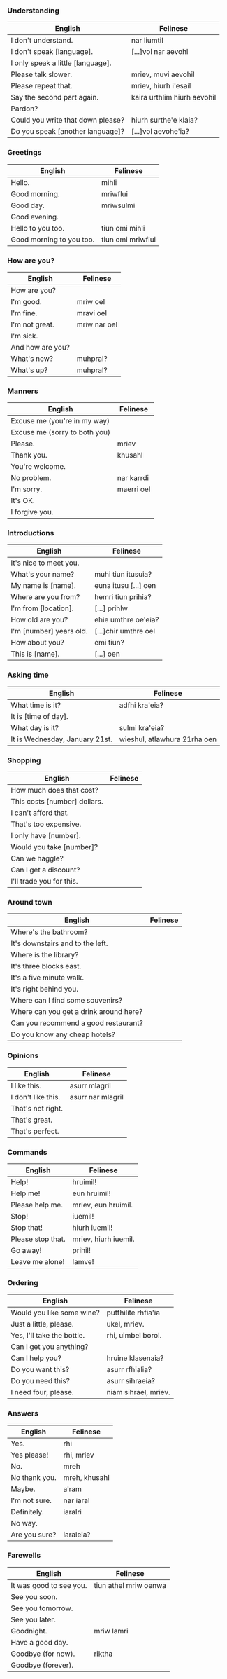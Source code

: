 ### Understanding
| English                           | Felinese                    |
| --------------------------------- | --------------------------- |
| I don't understand.               | nar liumtil                 |
| I don't speak [language].         | [...]vol nar aevohl         |
| I only speak a little [language]. |                             |
| Please talk slower.               | mriev, muvi aevohil         |
| Please repeat that.               | mriev, hiurh i'esail        |
| Say the second part again.        | kaira urthlim hiurh aevohil |
| Pardon?                           |                             |
| Could you write that down please? | hiurh surthe'e klaia?       |
| Do you speak [another language]?  | [...]vol aevohe'ia?         |

### Greetings
| English                  | Felinese          |
| ------------------------ | ----------------- |
| Hello.                   | mihli             |
| Good morning.            | mriwflui          |
| Good day.                | mriwsulmi         |
| Good evening.            |                   |
| Hello to you too.        | tiun omi mihli    |
| Good morning to you too. | tiun omi mriwflui |

### How are you?
| English          | Felinese     |
| ---------------- | ------------ |
| How are you?     |              |
| I'm good.        | mriw oel     |
| I'm fine.        | mravi oel    |
| I'm not great.   | mriw nar oel |
| I'm sick.        |              |
| And how are you? |              |
| What's new?      | muhpral?     |
| What's up?       | muhpral?     |

### Manners
| English                       | Felinese   |
| ----------------------------- | ---------- |
| Excuse me (you're in my way)  |            |
| Excuse me (sorry to both you) |            |
| Please.                       | mriev      |
| Thank you.                    | khusahl    |
| You're welcome.               |            |
| No problem.                   | nar karrdi |
| I'm sorry.                    | maerri oel |
| It's OK.                      |            |
| I forgive you.                |            |

### Introductions
| English                 | Felinese             |
| ----------------------- | -------------------- |
| It's nice to meet you.  |                      |
| What's your name?       | muhi tiun itusuia?   |
| My name is [name].      | euna itusu [...] oen |
| Where are you from?     | hemri tiun prihia?   |
| I'm from [location].    | [...] prihlw         |
| How old are you?        | ehie umthre oe'eia?  |
| I'm [number] years old. | [...]chir umthre oel |
| How about you?          | emi tiun?            |
| This is [name].         | [...] oen            |

### Asking time
| English                        | Felinese                     |
| ------------------------------ | ---------------------------- |
| What time is it?               | adfhi kra'eia?               |
| It is [time of day].           |                              |
| What day is it?                | sulmi kra'eia?               |
| It is Wednesday, January 21st. | wieshul, atlawhura 21rha oen |

### Shopping
| English                      | Felinese |
| ---------------------------- | -------- |
| How much does that cost?     |          |
| This costs [number] dollars. |          |
| I can't afford that.         |          |
| That's too expensive.        |          |
| I only have [number].        |          |
| Would you take [number]?     |          |
| Can we haggle?               |          |
| Can I get a discount?        |          |
| I'll trade you for this.     |          |

### Around town
| English                                | Felinese |
| -------------------------------------- | -------- |
| Where's the bathroom?                  |          |
| It's downstairs and to the left.       |          |
| Where is the library?                  |          |
| It's three blocks east.                |          |
| It's a five minute walk.               |          |
| It's right behind you.                 |          |
| Where can I find some souvenirs?       |          |
| Where can you get a drink around here? |          |
| Can you recommend a good restaurant?   |          |
| Do you know any cheap hotels?          |          |

### Opinions
| English            | Felinese          |
| ------------------ | ----------------- |
| I like this.       | asurr mlagril     |
| I don't like this. | asurr nar mlagril |
| That's not right.  |                   |
| That's great.      |                   |
| That's perfect.    |                   |

### Commands
| English           | Felinese             |
| ----------------- | -------------------- |
| Help!             | hruimil!             |
| Help me!          | eun hruimil!         |
| Please help me.   | mriev, eun hruimil.  |
| Stop!             | iuemil!              |
| Stop that!        | hiurh iuemil!        |
| Please stop that. | mriev, hiurh iuemil. |
| Go away!          | prihil!              |
| Leave me alone!   | lamve!               |

### Ordering
| English                    | Felinese             |
| -------------------------- | -------------------- |
| Would you like some wine?  | putfhilite rhfia'ia  |
| Just a little, please.     | ukel, mriev.         |
| Yes, I'll take the bottle. | rhi, uimbel borol.   |
| Can I get you anything?    |                      |
| Can I help you?            | hruine klasenaia?    |
| Do you want this?          | asurr rfhialia?      |
| Do you need this?          | asurr sihraeia?      |
| I need four, please.       | niam sihrael, mriev. |

### Answers
| English       | Felinese      |
| ------------- | ------------- |
| Yes.          | rhi           |
| Yes please!   | rhi, mriev    |
| No.           | mreh          |
| No thank you. | mreh, khusahl |
| Maybe.        | alram         |
| I'm not sure. | nar iaral     |
| Definitely.   | iaralri       |
| No way.       |               |
| Are you sure? | iaraleia?     |

### Farewells
| English                 | Felinese              |
| ----------------------- | --------------------- |
| It was good to see you. | tiun athel mriw oenwa |
| See you soon.           |                       |
| See you tomorrow.       |                       |
| See you later.          |                       |
| Goodnight.              | mriw lamri            |
| Have a good day.        |                       |
| Goodbye (for now).      | riktha                |
| Goodbye (forever).      |                       |
